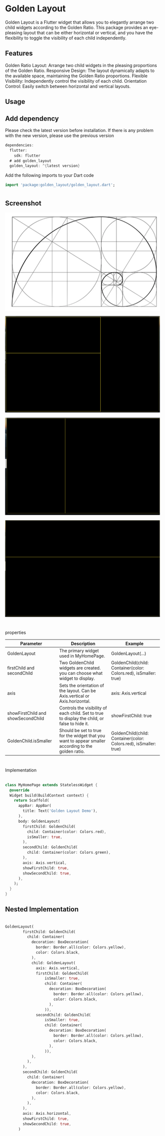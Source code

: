 
# Golden Layout

Golden Layout is a Flutter widget that allows you to elegantly arrange two child widgets according to the Golden Ratio. This package provides an eye-pleasing layout that can be either horizontal or vertical, and you have the flexibility to toggle the visibility of each child independently.

## Features

Golden Ratio Layout: Arrange two child widgets in the pleasing proportions of the Golden Ratio.
Responsive Design: The layout dynamically adapts to the available space, maintaining the Golden Ratio proportions.
Flexible Visibility: Independently control the visibility of each child.
Orientation Control: Easily switch between horizontal and vertical layouts.


## Usage

## Add dependency

Please check the latest version before installation. If there is any problem with the new version, please use the previous version

```dart
dependencies:
  flutter:
    sdk: flutter
  # add golden_layout
  golden_layout: ^{latest version}

```

Add the following imports to your Dart code

```dart
import 'package:golden_layout/golden_layout.dart';

```

#
## Screenshot


![alt text](https://github.com/Ramesh-Giri/golden_layout/blob/main/screenshots/example.png)

![alt text](https://github.com/Ramesh-Giri/golden_layout/blob/main/screenshots/nested.png)

![alt text](https://github.com/Ramesh-Giri/golden_layout/blob/main/screenshots/example_horizontal.png)

![alt text](https://github.com/Ramesh-Giri/golden_layout/blob/main/screenshots/example_vertical.png)


#

properties


Parameter | Description | Example | 
--- | --- | --- | 
GoldenLayout | The primary widget used in MyHomePage. | GoldenLayout(...) |
firstChild and secondChild | 	Two GoldenChild widgets are created. you can choose what widget to display.	 | GoldenChild(child: Container(color: Colors.red), isSmaller: true) |
axis | Sets the orientation of the layout. Can be Axis.vertical or Axis.horizontal. | axis: Axis.vertical |
showFirstChild and showSecondChild | Controls the visibility of each child. Set to true to display the child, or false to hide it. | showFirstChild: true |
GoldenChild.isSmaller | Should be set to true for the widget that you want to appear smaller according to the golden ratio. | GoldenChild(child: Container(color: Colors.red), isSmaller: true) |
#

#

Implementation


```dart

class MyHomePage extends StatelessWidget {
  @override
  Widget build(BuildContext context) {
    return Scaffold(
      appBar: AppBar(
        title: Text('Golden Layout Demo'),
      ),
      body: GoldenLayout(
        firstChild: GoldenChild(
          child: Container(color: Colors.red),
          isSmaller: true,
        ),
        secondChild: GoldenChild(
          child: Container(color: Colors.green),
        ),
        axis: Axis.vertical,
        showFirstChild: true,
        showSecondChild: true,
      ),
    );
  }
}

```


## Nested Implementation

```dart

GoldenLayout(
        firstChild: GoldenChild(
          child: Container(
            decoration: BoxDecoration(
              border: Border.all(color: Colors.yellow),
              color: Colors.black,
            ),
            child: GoldenLayout(
              axis: Axis.vertical,
              firstChild: GoldenChild(
                  isSmaller: true,
                  child: Container(
                    decoration: BoxDecoration(
                      border: Border.all(color: Colors.yellow),
                      color: Colors.black,
                    ),
                  )),
              secondChild: GoldenChild(
                  isSmaller: true,
                  child: Container(
                    decoration: BoxDecoration(
                      border: Border.all(color: Colors.yellow),
                      color: Colors.black,
                    ),
                  )),
            ),
          ),
        ),
        secondChild: GoldenChild(
          child: Container(
            decoration: BoxDecoration(
              border: Border.all(color: Colors.yellow),
              color: Colors.black,
            ),
          ),
        ),
        axis: Axis.horizontal,
        showFirstChild: true,
        showSecondChild: true,
      )
      
   ```  

#
